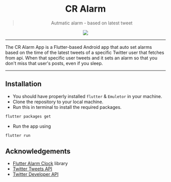<div align="center">
  <h1>CR Alarm</h1>


> Autmatic alarm - based on latest tweet

[![](https://skillicons.dev/icons?i=flutter,dart,vscode,androidstudio)]()
</div>
<hr/>
The CR Alarm App is a Flutter-based Android app that auto set alarms based on the time of the latest tweets of a specific Twitter user that fetches from api. When that specific user tweets and it sets an alarm so that you don't miss that user's posts, even if you sleep.
<hr/>


## Installation

* You should have properly installed `flutter` & `Emuletor` in your machine.
* Clone the repository to your local machine.
* Run this in terminal to install the required packages.
```bash
flutter packages get
```
* Run the app using
```bash
flutter run
```

## Acknowledgements

- [Flutter Alarm Clock](https://pub.dev/packages/flutter_alarm_clock) library
- [Twitter Tweets API](https://github.com/Rakibul73/twitter_tweets_api)
- [Twitter Developer API](https://developer.twitter.com/en/docs)